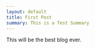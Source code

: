 ```yaml
---
layout: default
title: First Post
summary: This is a Test Summary
---
```


This will be the best blog ever.